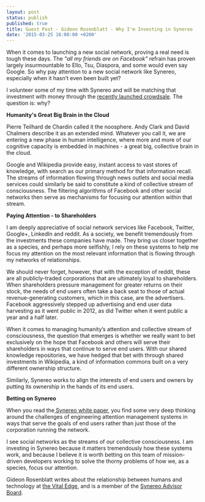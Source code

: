 ```yaml
---
layout: post
status: publish
published: true
title: Guest Post - Gideon Rosenblatt - Why I'm Investing in Synereo
date: '2015-03-25 16:00:00 +0200'
---
```


When it comes to launching a new social network, proving a real need is tough these days. The *"all my friends are on Facebook"* refrain has proven largely insurmountable to Ello, Tsu, Diaspora, and some would even say Google. So why pay attention to a new social network like Synereo, especially when it hasn’t even been built yet?

I volunteer some of my time with Synereo and will be matching that investment with money through the [recently launched crowdsale](https://crowdsale.synereo.com/). The question is: why?

**Humanity's Great Big Brain in the Cloud**

Pierre Teilhard de Chardin called it the noosphere. Andy Clark and David Chalmers describe it as an extended mind. Whatever you call it, we are entering a new phase in human intelligence, where more and more of our cognitive capacity is embedded in machines - a great big, collective brain in the cloud. 

Google and Wikipedia provide easy, instant access to vast stores of knowledge, with search as our primary method for that information recall. The streams of information flowing through news outlets and social media services could similarly be said to constitute a kind of collective stream of consciousness. The filtering algorithms of Facebook and other social networks then serve as mechanisms for focusing our attention within that stream. 

**Paying Attention - to Shareholders**

I am deeply appreciative of social network services like Facebook, Twitter, Google+, LinkedIn and reddit. As a society, we benefit tremendously from the investments these companies have made. They bring us closer together as a species, and perhaps more selfishly, I rely on these systems to help me focus my attention on the most relevant information that is flowing through my networks of relationships.

We should never forget, however, that with the exception of reddit, these are all publicly-traded corporations that are ultimately loyal to shareholders. When shareholders pressure management for greater returns on their stock, the needs of end users often take a back seat to those of actual revenue-generating customers, which in this case, are the advertisers. Facebook aggressively stepped up advertising and end user data harvesting as it went public in 2012, as did Twitter when it went public a year and a half later.

When it comes to managing humanity’s attention and collective stream of consciousness, the question that emerges is whether we really want to bet exclusively on the hope that Facebook and others will serve their shareholders in ways that continue to serve end users. With our shared knowledge repositories, we have hedged that bet with through shared investments in Wikipedia, a kind of information commons built on a very different ownership structure.

Similarly, Synereo works to align the interests of end users and owners by putting its ownership in the hands of its end users. 

**Betting on Synereo** 

When you read the[ Synereo white paper](http://www.synereo.com/whitepapers/synereo.pdf), you find some very deep thinking around the challenges of engineering attention management systems in ways that serve the goals of end users rather than just those of the corporation running the network. 

I see social networks as the streams of our collective consciousness. I am investing in Synereo because it matters tremendously how these systems work, and because I believe it is worth betting on this team of mission-driven developers working to solve the thorny problems of how we, as a species, focus our attention.

Gideon Rosenblatt writes about the relationship between humans and technology at [the Vital Edge](http://www.the-vital-edge.com/), and is a member of the [Synereo Advisor Board](https://discuss.synereo.com/t/synereo-about-us/52468/2).

